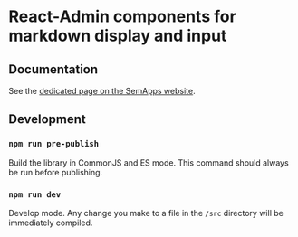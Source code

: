 # React-Admin components for markdown display and input

## Documentation

See the [dedicated page on the SemApps website](https://semapps.org/docs/frontend/tags).

## Development

### `npm run pre-publish`

Build the library in CommonJS and ES mode.
This command should always be run before publishing.

### `npm run dev`

Develop mode. Any change you make to a file in the `/src` directory will be immediately compiled.

